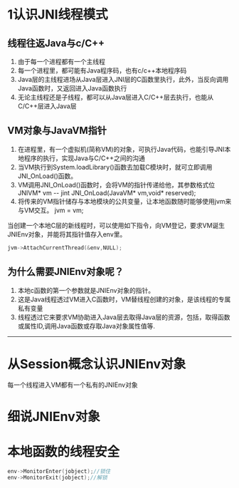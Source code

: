 # 1认识JNI线程模式

## 线程往返Java与c/C++　　
1. 由于每一个进程都有一个主线程　　
2. 每一个进程里，都可能有Java程序码，也有c/c++本地程序码  
3. Java层的主线程进场从Java层进入JNI层的C函数里执行，此外，当反向调用Java函数时，又返回进入Java函数执行  
4. 无论主线程还是子线程，都可以从Java层进入C/C++层去执行，也能从C/C++层进入Java层　　

## VM对象与JavaVM指针　　
1. 在进程里，有一个虚拟机(简称VM)的对象，可执行Java代码，也能引导JNI本地程序的执行，实现Java与C/C++之间的沟通　　
2. 当VM执行到System.loadLibrary()函数去加载C模块时，就可立即调用JNI_OnLoad()函数。  
3. VM调用JNI_OnLoad()函数时，会将VM的指针传递给他，其参数格式位JNIVM* vm -- jint JNI_OnLoad(JavaVM* vm,void* reserved);  
4. 将传来的VM指针储存与本地模块的公共变量，让本地函数随时能够使用jvm来与VM交互。  jvm = vm;  

当创建一个本地C层的新线程时，可以使用如下指令，向VM登记，要求VM诞生JNIEnv对象，并能将其指针值存入env里。  
```c++
jvm->AttachCurrentThread(&env,NULL);
```

## 为什么需要JNIEnv对象呢？
1. 本地c函数的第一个参数就是JNIEnv对象的指针。  
2. 这是Java线程透过VM进入C函数时，VM替线程创建的对象，是该线程的专属私有变量  
3. 线程透过它来要求VM协助进入Java层去取得Java层的资源，包括，取得函数或属性ID,调用Java函数或存取Java对象属性值等.  

---
# 从Session概念认识JNIEnv对象
每一个线程进入VM都有一个私有的JNIEnv对象

# 细说JNIEnv对象

# 本地函数的线程安全
```c++
env->MonitorEnter(jobject);//锁住
env->MonitorExit(jobject);//解锁
```
